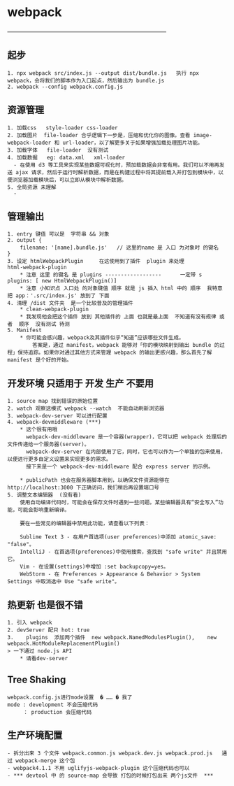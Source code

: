 # webpack 
——————————————————————————
## 起步
    1. npx webpack src/index.js --output dist/bundle.js   执行 npx webpack，会将我们的脚本作为入口起点，然后输出为 bundle.js
    2. webpack --config webpack.config.js 
## 资源管理
    1. 加载css   style-loader css-loader
    2. 加载图片  file-loader 合乎逻辑下一步是，压缩和优化你的图像。查看 image-webpack-loader 和 url-loader，以了解更多关于如果增强加载处理图片功能。
    3. 加载字体   file-loader  没有测试
    4. 加载数据   eg: data.xml   xml-loader   
      - 在使用 d3 等工具来实现某些数据可视化时，预加载数据会非常有用。我们可以不用再发送 ajax 请求，然后于运行时解析数据，而是在构建过程中将其提前载入并打包到模块中，以便浏览器加载模块后，可以立即从模块中解析数据。
    5. 全局资源 未理解
      - 
## 管理输出
    1. entry 键值 可以是  字符串 && 对象  
    2. output {
        filename: '[name].bundle.js'   // 这里的name 是 入口 为对象时 的键名
    }
    3. 设定 htmlWebpackPlugin     在这使用到了插件  plugin 来处理             html-webpack-plugin 
        * 注意 这里 的键名 是 plugins ------------------      一定带 s  plugins: [ new HtmlWebpackPlugin()]
        * 注意 小知识点 入口处 的对象键值 顺序 就是 js 插入 html 中的 顺序  我特意把 app：'.src/index.js' 放到了 下面
    4. 清理 /dist 文件夹  是一个比较普及的管理插件
        * clean-webpack-plugin
        * 我发现他会把这个插件 放到 其他插件的 上面 也就是最上面  不知道有没有规律 或者  顺序  没有测试 待测
    5. Manifest 
        * 你可能会感兴趣，webpack及其插件似乎“知道”应该哪些文件生成。
            答案是，通过 manifest，webpack 能够对「你的模块映射到输出 bundle 的过程」保持追踪。如果你对通过其他方式来管理 webpack 的输出更感兴趣，那么首先了解 manifest 是个好的开始。
## 开发环境  只适用于 开发 生产 不要用
    1. source map 找到错误的原始位置
    2. watch 观察这模式 webpack --watch  不能自动刷新浏览器
    3. webpack-dev-server 可以进行配置 
    4. webpack-devmiddleware (***)
        * 这个很有用哦  
          webpack-dev-middleware 是一个容器(wrapper)，它可以把 webpack 处理后的文件传递给一个服务器(server)。
          webpack-dev-server 在内部使用了它，同时，它也可以作为一个单独的包来使用，以便进行更多自定义设置来实现更多的需求。
          接下来是一个 webpack-dev-middleware 配合 express server 的示例。

        * publicPath 也会在服务器脚本用到，以确保文件资源能够在 http://localhost:3000 下正确访问，我们稍后再设置端口号
    5. 调整文本编辑器  (没有看)
        使用自动编译代码时，可能会在保存文件时遇到一些问题。某些编辑器具有“安全写入”功能，可能会影响重新编译。

        要在一些常见的编辑器中禁用此功能，请查看以下列表：

        Sublime Text 3 - 在用户首选项(user preferences)中添加 atomic_save: "false"。
        IntelliJ - 在首选项(preferences)中使用搜索，查找到 "safe write" 并且禁用它。
        Vim - 在设置(settings)中增加 :set backupcopy=yes。
        WebStorm - 在 Preferences > Appearance & Behavior > System Settings 中取消选中 Use "safe write"。
## 热更新 也是很不错
    1. 引入 webpack
    2. devServer 配只 hot: true
    3.    plugins  添加两个插件  new webpack.NamedModulesPlugin(),    new webpack.HotModuleReplacementPlugin()
    > 一下通过 node.js API
        * 请看dev-server
## Tree Shaking
    webpack.config.js进行mode设置  � …… � 我了
    mode : development 不会压缩代码
         ： production 会压缩代码
## 生产环境配置
    - 拆分出来 3 个文件 webpack.common.js webpack.dev.js webpack.prod.js   通过 webpack-merge 这个包
    - webpack4.1.1 不用 uglifyjs-webpack-plugin 这个压缩代码也可以
    - *** devtool 中 的 source-map 会导致 打包的时候打包出来 两个js文件  ***